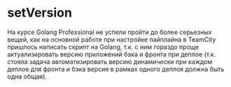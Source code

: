 # setVersion
На курсе Golang Professional не успели пройти до более серьезных вещей, как на основной работе при настройке пайплайна в TeamCity пришлось написать скрипт на Golang, т.к. с ним гораздо проще актуализировать версию приложений бэка и фронта при деплое (т.к. стояла задача автоматизировать версию динамически при каждом деплое для фронта и бэка версия в рамках одного деплоя должна быть одна общая).
